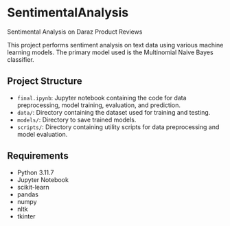 # SentimentalAnalysis
Sentimental Analysis on Daraz Product Reviews 

This project performs sentiment analysis on text data using various machine learning models. The primary model used is the Multinomial Naive Bayes classifier.

## Project Structure

- `final.ipynb`: Jupyter notebook containing the code for data preprocessing, model training, evaluation, and prediction.
- `data/`: Directory containing the dataset used for training and testing.
- `models/`: Directory to save trained models.
- `scripts/`: Directory containing utility scripts for data preprocessing and model evaluation.

## Requirements

- Python 3.11.7
- Jupyter Notebook
- scikit-learn
- pandas
- numpy
- nltk
- tkinter

